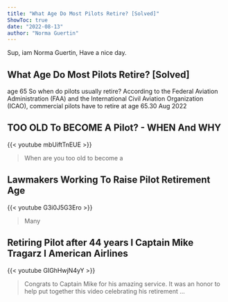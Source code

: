 ```yaml
---
title: "What Age Do Most Pilots Retire? [Solved]"
ShowToc: true 
date: "2022-08-13"
author: "Norma Guertin" 
---
```


Sup, iam Norma Guertin, Have a nice day.
## What Age Do Most Pilots Retire? [Solved]
age 65 So when do pilots usually retire? According to the Federal Aviation Administration (FAA) and the International Civil Aviation Organization (ICAO), commercial pilots have to retire at age 65.30 Aug 2022

## TOO OLD To BECOME A Pilot? - WHEN And WHY
{{< youtube mbUiftTnEUE >}}
>When are you too old to become a 

## Lawmakers Working To Raise Pilot Retirement Age
{{< youtube G3i0J5G3Ero >}}
>Many

## Retiring Pilot after 44 years  I  Captain Mike Tragarz  I  American Airlines
{{< youtube GIGhHwjN4yY >}}
>Congrats to Captain Mike for his amazing service. It was an honor to help put together this video celebrating his retirement ...

